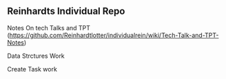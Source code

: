 ## Reinhardts Individual Repo
Notes On tech Talks and TPT (https://github.com/Reinhardtlotter/individualrein/wiki/Tech-Talk-and-TPT-Notes)

Data Strctures Work

Create Task work

